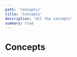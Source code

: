 ```yaml
---
path: 'concepts/'
title: 'Concepts'
description: 'All the concepts'
summary: true
---
```


# Concepts
